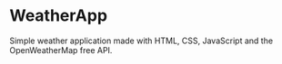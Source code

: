 # WeatherApp
Simple weather application made with HTML, CSS, JavaScript and the OpenWeatherMap free API.
